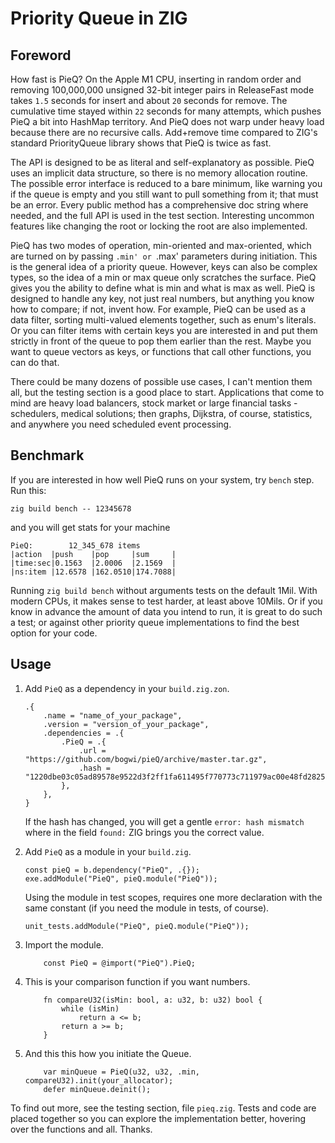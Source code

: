 # Priority Queue in ZIG

## Foreword

How fast is PieQ? On the Apple M1 CPU, inserting in random order and removing 100,000,000 unsigned 32-bit integer pairs in ReleaseFast mode takes `1.5` seconds for insert and about `20` seconds for remove. The cumulative time stayed within `22` seconds for many attempts, which pushes PieQ a bit into HashMap territory. And PieQ does not warp under heavy load because there are no recursive calls. Add+remove time compared to ZIG's standard PriorityQueue library shows that PieQ is twice as fast.

The API is designed to be as literal and self-explanatory as possible. PieQ uses an implicit data structure, so there is no memory allocation routine. The possible error interface is reduced to a bare minimum, like warning you if the queue is empty and you still want to pull something from it; that must be an error. Every public method has a comprehensive doc string where needed, and the full API is used in the test section. Interesting uncommon features like changing the root or locking the root are also implemented.

PieQ has two modes of operation, min-oriented and max-oriented, which are turned on by passing `.min' or `.max' parameters during initiation. This is the general idea of a priority queue. However, keys can also be complex types, so the idea of a min or max queue only scratches the surface. PieQ gives you the ability to define what is min and what is max as well. PieQ is designed to handle any key, not just real numbers, but anything you know how to compare; if not, invent how. For example, PieQ can be used as a data filter, sorting multi-valued elements together, such as enum's literals. Or you can filter items with certain keys you are interested in and put them strictly in front of the queue to pop them earlier than the rest. Maybe you want to queue vectors as keys, or functions that call other functions, you can do that.

There could be many dozens of possible use cases, I can't mention them all, but the testing section is a good place to start.
Applications that come to mind are heavy load balancers, stock market or large financial tasks - schedulers, medical solutions; then graphs, Dijkstra, of course, statistics, and anywhere you need scheduled event processing.

## Benchmark
If you are interested in how well PieQ runs on your system, try `bench` step. Run this:
```zig
zig build bench -- 12345678
```
and you will get stats for your machine

```
PieQ:        12_345_678 items
|action  |push    |pop     |sum     |
|time:sec|0.1563  |2.0006  |2.1569  |
|ns:item |12.6578 |162.0510|174.7088|
```

Running `zig build bench` without arguments tests on the default 1Mil. With modern CPUs, it makes sense to test harder, at least above 10Mils. Or if you know in advance the amount of data you intend to run, it is great to do such a test; or against other priority queue implementations to find the best option for your code.


## Usage

1. Add `PieQ` as a dependency in your `build.zig.zon`.

    <!-- <details> -->

    <!-- <summary><code>build.zig.zon</code> example </summary> -->

    ```zig
    .{
        .name = "name_of_your_package",
        .version = "version_of_your_package",
        .dependencies = .{
            .PieQ = .{
                .url = "https://github.com/bogwi/pieQ/archive/master.tar.gz",
                .hash = "1220dbe03c05ad89578e9522d3f2ff1fa611495f770773c711979ac00e48fd2825e9",
            },
        },
    }
    ```
    If the hash has changed, you will get a gentle  `error: hash mismatch` where in the field `found:` ZIG brings you the correct value.

    <!-- </details> -->

2. Add `PieQ` as a module in your `build.zig`.

    <!-- <details> -->

    <!-- <summary><code>build.zig</code> example </summary> -->

    ```zig
    const pieQ = b.dependency("PieQ", .{});
    exe.addModule("PieQ", pieQ.module("PieQ"));
    ```
    Using the module in test scopes, requires one more declaration with the same constant (if you need the module in tests, of course).
    ```zig
    unit_tests.addModule("PieQ", pieQ.module("PieQ"));

    ``` 

    <!-- </details> -->

3. Import the module.
    ```zig
        const PieQ = @import("PieQ").PieQ;
    ```
4. This is your comparison function if you want numbers.
    ```zig
        fn compareU32(isMin: bool, a: u32, b: u32) bool {
            while (isMin)
                return a <= b;
            return a >= b;
        }
    ```
5. And this this how you initiate the Queue.
    ```zig
        var minQueue = PieQ(u32, u32, .min, compareU32).init(your_allocator);
        defer minQueue.deinit();
    ```

To find out more, see the testing section, file `pieq.zig`. Tests and code are placed together so you can explore the implementation better, hovering over the functions and all. Thanks.
